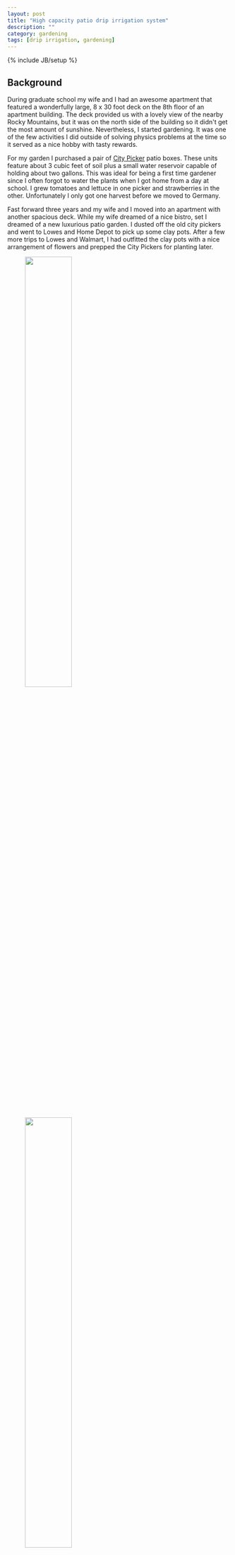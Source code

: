 ```yaml
---
layout: post
title: "High capacity patio drip irrigation system"
description: ""
category: gardening
tags: [drip irrigation, gardening]
---
```

{% include JB/setup %}

## Background

During graduate school my wife and I had an awesome apartment that featured
a wonderfully large, 8 x 30 foot deck on the 8th floor of an apartment building.
The deck provided us with a lovely view of the nearby Rocky Mountains, but
it was on the north side of the building so it didn't get the most amount
of sunshine.
Nevertheless, I started gardening.
It was one of the few activities I did outside of solving physics problems at
the time so it served as a nice hobby with tasty rewards.

For my garden I purchased a pair of
[City Picker](http://www.homedepot.com/p/CITY-PICKERS-24-5-in-x-20-5-in-Patio-Raised-Garden-Bed-Kit-with-Watering-System-and-Casters-in-Terra-Cotta-2340D/202563845)
patio boxes.
These units feature about 3 cubic feet of soil plus a small water reservoir
capable of holding about two gallons.
This was ideal for being a first time gardener since I often forgot to water
the plants when I got home from a day at school.
I grew tomatoes and lettuce in one picker and strawberries in the other.
Unfortunately I only got one harvest before we moved to Germany.

Fast forward three years and my wife and I moved into an apartment with another
spacious deck.
While my wife dreamed of a nice bistro, set I dreamed of a new luxurious patio garden.
I dusted off the old city pickers and went to Lowes and Home Depot to pick up
some clay pots.
After a few more trips to Lowes and Walmart, I had outfitted the clay pots with
a nice arrangement of flowers and prepped the City Pickers for planting later.

<figure>
    <img src="/images/blog/patio-garden/0503151536.jpg" class="img-responsive img-thumbnail"
        style="width: 50%;" />
    <img src="/images/blog/patio-garden/0503151535_1.jpg" class="img-responsive img-thumbnail"
        style="width: 50%;" />
    <figcaption>My first patio garden in nearly three years. (left) an overview
        of the whole patio. (right) a close up view of one of the clay pots that
        I planted with a mixture of flowers.</figcaption>
</figure>

Later I filled one of the City Pickers with a cherry tomato plant and the other
with a mixture of lettuce and spinach.
The tomatoes did very well, producing some 6-8 pounds of cherry tomatoes.
The lettuce also faired well too, but it became bitter after several weeks
of growing.
The spinach was an utter disaster. The plants germinated, and grew to be a few
inches tall, but then they started to wilt.
I suspect this is because I started the garden too late in the season, thus
subjecting the spinach to the worst of the summer heat here in Atlanta.

Our plants required a total of 2-3 gallons of water each day.
When mid-summer hit and my wife wanted take a 10-day vacation, I realized I had two
options: either let the garden fail or figure out some intelligent way to
ensure it is properly watered.
Clearly I picked the latter.
Like many apartments, we do not have a spigot on our deck, so traditional
timer-based systems were not really an option.
We live fairly far away from most of our friends and coworkers, thus it didn't
seem reasonable to ask someone to drive 30 minutes round trip for only a few
gallons of water.
I researched existing patio watering kits like the
[Claber Oasis](http://www.sears.com/claber-8053-oasis-4-programs-20-plants-garden-automatic/p-07107351000P)
automatic drip irrigation system and some other
[self watering kits](http://www.frontgate.com/automatic-self-watering-system-for-plants/27421);
however, none of them had the required 20-30 gallon capacity I required.
Time to get clever.

## Drip, drip, drip

After doing much research on drip irrigation systems I came up with a solution:
I would build my own high capacity drip irrigation system.
More research revealed that most drip irrigation systems are designed to operate
with at least 15 PSI pressure (or sometimes more).
Without access to a spigot my only options were to elevate the water or buy
a pump.
Because hydrostatic pressure increases linearly with height, I would need to
elevate the water by more than 10 meters (roughly 30 feet) in order to get
15 PSI. That option was out.
After looking into pumps and deciding I didn't want to spend $50 - $100 on a pump
I considered how I could use drip irrigation hardware at even lower pressures.

My solution was simple: to get the water storage capacity I required, I would
use a heavy duty 32 gallon trash barrel.
Then I would just need to lift the water over the edge of the barrel to yield
about 1.4 PSI. This requires only a small (and inexpensive) fountain pump.
Most fountain pumps move 140 or more gallons of water per hour, thus to ensure
I dispense no more than 2-3 gallons total I would need an electric timer with
minute level accuracy. Finally to regulate the flow to each plan I would use
a series of valves.i
Sounds simple, right?

## Supplies and assembly

So I went back to Lowes and Home Depot and picked up the necessary supplies.
It was pretty clear that I wouldn't have enough water pressure for any of the
fancy spinners or self-regulating drippers so I purchased only things which
I could regulate manually.
For a total of $83 I had everything I needed:

{:.table}
| Item | Cost |
|------|------|
| [32 gallon trash can](http://www.homedepot.com/p/Rubbermaid-Roughneck-32-Gal-Black-Round-Trash-Can-with-Lid-1778013/100656030)    | $16 |
| [50 ft. of poly tubing](http://www.homedepot.com/p/DIG-1-2-in-x-50-ft-Poly-Drip-Tubing-B35/100175565)                             | $8 |
| [50 ft. of distribution tubing](http://www.homedepot.com/p/Rain-Bird-1-4-in-x-100-ft-Distribution-Tubing-T22-100S/202078362)         | $8  |
| [Barb connector](http://www.homedepot.com/p/DIG-1-4-in-Barb-Connectors-10-Pack-H80A/100114529)                                    | $2 / 10 |
| [Figure-8 Hose end closure](http://www.homedepot.com/p/DIG-Figure-8-Hose-End-Closure-5-Pack-F68B/100192659)                       | $2 / 5-pack |
| [Tubing stakes](http://www.homedepot.com/p/Rain-Bird-1-4-in-Tubing-Stakes-10-Pack-TS25-10PK/202078381)                            | $3 / 10-pack |
| [Adjustable drippers](http://www.homedepot.com/p/DIG-360-Degree-Adjustable-Drippers-10-Pack-B10B/100200384)          | $5 / 10 pack |
| [1/4" in-line shut off valve](http://www.homedepot.com/p/DIG-1-4-in-In-Line-Shut-Off-Valve-2-Pack-D33A/100139352)                 | $2 / 2-pack |
| [140 GPH Fountain pump](http://www.homedepot.com/p/Total-Pond-140-GPH-Fountain-Pump-MD11130/202017048)                            | $20 |
| [Outdoor electric timer](http://www.lowes.com/pd_149289-89916-TM-074_0__)                              | $17 |
| Total: | $83 |

Unfortunately I didn't take photographs during assembly so I'll describe the
process quickly.
The fountain pump connects to 3/8" or 1/2" inner diameter tubing; however,
drip irrigation tubing has a slightly larger inner diameter. So I simply
applied a liberal coating of hot glue to the adapter included with the fountain
pump before inserting the adapter into the end of the drip tubing. The seal
was good enough and it was leak free.
After this it was simply a matter of hooking up all of the drip irrigation
system and running lines to every plant.
There are plenty of instructional videos for this process (i.e like this one from
[drip depot](https://www.youtube.com/watch?v=lwKcMSDXHig)) so I won't bore
you with any details.

<figure>
    <img src="/images/blog/patio-garden/0809151106.jpg" class="img-responsive img-thumbnail"
        style="width: 33%;" />
    <img src="/images/blog/patio-garden/0809151107.jpg" class="img-responsive img-thumbnail"
        style="width: 33%;" />
    <img src="/images/blog/patio-garden/0809151107a.jpg" class="img-responsive img-thumbnail"
        style="width: 33%;" />
    <figcaption>The completed high capacity patio drip irrigation system.
        (left) the 32 gallong barrel with fountan pump and timer installed.
        (center) the feed setup to my clay pots. At the end of the hose there is
        a T connector to which *two* adjustable drip emitters are connected.
        (right) my City Picker boxes are watered directly from the distribution hose,
        but there is an inline valve to control the water pressure.
    </figcaption>
</figure>

<figure>
    <img src="/images/blog/patio-garden/0809151115b.jpg" class="img-responsive img-thumbnail"
        style="width: 100%" />
    <figcaption>Watering these three pots was tricky as they are at different
        elevations. The feeder line has an inline valve and each pot has its
        own adjustable dripper. These pots also have plastic lining to reduce
        evapoarative losses caused by the clay pot wicking water out of the
        soil.
    </figcaption>
</figure>

## Regulation and testing

The only significant deviation from my setup and a traditional drip irrigation
system is that every outlet has a valve. This enables fine grain control of
the watering rate at each source. Because I had previously established that
I use 2-3 gallons of water per day (split about 5/6 gal for each city picker,
1/3 gal for each of the three large clay pots, and the remaining 1/3 gallon for
the three small pots) it was pretty easy to regulate the system.

I set every emitter and valve to be 50% open. (The emitters have a nice tactile
bump when you rotate the cap so it is pretty easy to count, divide by two,
and then close the emitter to the correct level.)
Then I turned on the pump and ran it for 5 minutes, collecting the water from
every outlet into several one gallon jugs as shown below:

<figure>
    <img src="/images/blog/patio-garden/0809151116.jpg" class="img-responsive img-thumbnail"
        style="width: 100%" />
    <figcaption>An example of how I regulated the water flow to the plants
        by collecting water in one gallon jugs and looking at the output ratios.
    </figcaption>
</figure>

I repeated this process two or three times until the dispensed water came out
in ratios that matched the desired rates. Then simply measured the total dispensed
water and found out I needed to run the system for about 20 minutes to dispense
3 gallons daily.

Success! I was done! I ran the system for several days...

## But something sucked

From my previous testing I knew I should dispense about 3 gallons of water per
day. After letting my system run for a week on its own, I was somewhat shocked
to find out that I had used 30 gallons of water instead of 21! What gives?

Thinking I had mis-calculated I re-ran the system. Upon shutting off the pump
I noticed the water continued to dispense for a minute or so. There it was.
The water was being syphoned!
Fortunately this was an easy fix. I added a small chunk of hose and a variable
drip emitter where the main supply cable went over the rim of the trash barrel

<figure>
    <img src="/images/blog/patio-garden/0809151114.jpg" class="img-responsive img-thumbnail"
        style="width: 100%" />
    <figcaption>I added a drip emitter where the main hose went over the edge of
        the barrel (seen on the right). This helps break the syphon when the
        pump shuts off. It overhangs the barrel so it returns water forced out
        during operation to the barrel.
    </figcaption>
</figure>

With this small change I dispense nearly the precise amount of water I need
on a daily basis.

## Conclusion and improvements

The high capacity drip irrigation system holds 32 gallons of water and dispenses
2-3 gallons per day to my plants. If you need more capacity, you could simply
add more trash barrels and connect them at the bottom as is commonly done with
rain barrel systems
(e.g. [as shown here](http://www.familyhandyman.com/smart-homeowner/how-to-build-a-rain-barrel/view-all)).

My only dissatisfaction with the system is the (very) low flow rate.
At the moment I have the variable drippers configured to dispense drops of
water rather than streams of running water.
Although this lets me dispense the water very precisely, it comes with the
negative effect that the water does not spread out very well within the
soil.
I could try increasing the flow rate at each emitter, but with only 1-2 PSI
coming from gravity and the water pump, it isn't clear how much the system
can allow.
It might be advantageous to get a higher capacity fountain pump, but the cost
of fountain pumps increase quite rapidly:

{:.table}
| GPH | Max Height (ft) | Pressure (PSI) | Cost |
|-----:|------------:|----------------:|------:|
|  80 | 2.5 | 1 | $19 |
| 140 | 4.1 | 2 | $20 |
| 300 | 7.2 | 3 | $30 |
| 500 | 8.7 | 4 | $42 |
| 1400 | 10.2 | 5 | $119 |

If you really need more water capacity, it might be best to purchase a
submersible sump pump or a general purpose utility pump which can generate
15 or more PSI quite easily.
